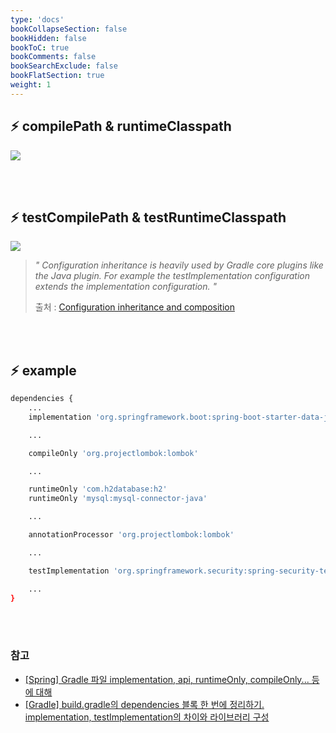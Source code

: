 ```yaml
---
type: 'docs'
bookCollapseSection: false
bookHidden: false
bookToC: true
bookComments: false
bookSearchExclude: false
bookFlatSection: true
weight: 1
---
```


## :zap: compilePath & runtimeClasspath

<img src="../images/[GRADLE]%20Basic_50.png">

<br><br>

## :zap: testCompilePath & testRuntimeClasspath

<img src="../images/[GRADLE]%20Basic_52.png">

<br>

> *" Configuration inheritance is heavily used by Gradle core plugins like the Java plugin. For example the testImplementation configuration extends the implementation configuration. "*
> 
> 출처 : [Configuration inheritance and composition](https://docs.gradle.org/current/userguide/declaring_dependencies.html)


<br><br>

## :zap: example

```sh
dependencies {
    ...
    implementation 'org.springframework.boot:spring-boot-starter-data-jpa'

    ...

    compileOnly 'org.projectlombok:lombok'

    ...

    runtimeOnly 'com.h2database:h2'
    runtimeOnly 'mysql:mysql-connector-java'

    ...

    annotationProcessor 'org.projectlombok:lombok'

    ...

    testImplementation 'org.springframework.security:spring-security-test'

    ...
}
```

<br><br>

### 참고

- [[Spring] Gradle 파일 implementation, api, runtimeOnly, compileOnly... 등에 대해](https://bepoz-study-diary.tistory.com/372)
- [[Gradle] build.gradle의 dependencies 블록 한 번에 정리하기. implementation, testImplementation의 차이와 라이브러리 구성](https://kotlinworld.com/316)